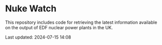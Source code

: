 # Nuke Watch

This repository includes code for retrieving the latest information available on the output of EDF nuclear power plants in the UK.

Last updated: 2024-07-15 14:08
